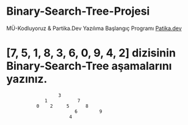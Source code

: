 # Binary-Search-Tree-Projesi
MÜ-Kodluyoruz & Partika.Dev Yazılıma Başlangıç Programı [Patika.dev](https://www.patika.dev/tr)

# [7, 5, 1, 8, 3, 6, 0, 9, 4, 2] dizisinin Binary-Search-Tree aşamalarını yazınız.

                       3    
                  1           7
               0    2     5      8
                             6        9
                           4
                      
